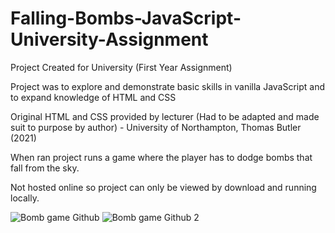 # Falling-Bombs-JavaScript-University-Assignment
Project Created for University (First Year Assignment)

Project was to explore and demonstrate basic skills in vanilla JavaScript and to expand knowledge of HTML and CSS

Original HTML and CSS provided by lecturer (Had to be adapted and made suit to purpose by author) - University of Northampton, Thomas Butler (2021)

When ran project runs a game where the player has to dodge bombs that fall from the sky.

Not hosted online so project can only be viewed by download and running locally. 

![Bomb game Github](https://user-images.githubusercontent.com/72047699/122664336-b3666b00-d198-11eb-83bb-ea34b3141edd.png)
![Bomb game Github 2](https://user-images.githubusercontent.com/72047699/122664338-b82b1f00-d198-11eb-8185-1ae32748d851.png)
